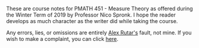 These are course notes for PMATH 451 - Measure Theory as offered during the Winter Term of 2019 by Professor Nico Spronk. 
I hope the reader develops as much character as the writer did while taking the course. 

Any errors, lies, or omissions are entirely [Alex Rutar's](https://github.com/alexrutar) fault, not mine. 
If you wish to make a complaint, you can click [here](http://www.aircanada.ca).
